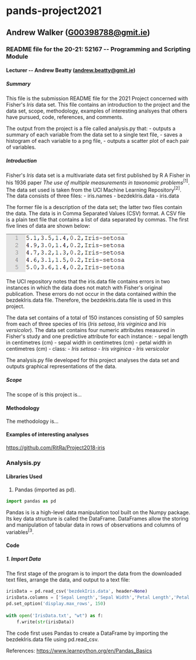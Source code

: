 # pands-project2021
## Andrew Walker (G00398788@gmit.ie)

### README file for the 20-21: 52167 -- Programming and Scripting Module

#### Lecturer -- Andrew Beatty (andrew.beatty@gmit.ie)

##### Summary 

This file is the submission README file for the 2021 Project concerned with Fisher's *Iris* data set. This file contains an introduction to the project and the data set, scope, methodology, examples of interesting analsyes that others have pursued, code, references, and comments. 

The output from the project is a file called analysis.py that:
    - outputs a summary of each variable from the data set to a single text file,
    - saves a histogram of each variable to a png file,
    - outputs a scatter plot of each pair of variables.

##### Introduction 

Fisher's *Iris* data set is a multivariate data set first published by R A Fisher in his 1936 paper *The use of multiple measurements in taxonomic problems*<sup>[1]</sup>. The data set used is taken from the UCI Machine Learning Repository<sup>[2]</sup>. The data consists of three files:
    - iris.names
    - bezdekIris.data
    - iris.data
    
The former file is a description of the data set; the latter two files contain the data. The data is in Comma Separated Values (CSV) format. A CSV file is a plain text file that contains a list of data separated by commas. The first five lines of data are shown below:

![alt text](https://github.com/AndyWalker81/PANDS/blob/main/firstFiveRows.PNG "Iris Data")


The UCI repository notes that the iris.data file contains errors in two instances in which the data does not match with Fisher's original publication. These errors do not occur in the data contained within the bezdekIris.data file. Therefore, the bezdekIris.data file is used in this project. 

The data set contains of a total of 150 instances consisting of 50 samples from each of three species of Iris (*Iris setosa*, *Iris virginica* and *Iris versicolor*). The data set contains four numeric attributes measured in Fisher's study and one predictive attribute for each instance:
    - sepal length in centimetres (cm)
    - sepal width in centimetres (cm)
    - petal width in centimetres (cm)
    - class:
        - *Iris setosa*
        - *Iris virginica*
        - *Iris versicolor*

The analysis.py file developed for this project analyses the data set and outputs graphical representations of the data. 

##### Scope

The scope of is this project is...

#### Methodology

The methodology is...

#### Examples of interesting analyses

https://github.com/RitRa/Project2018-iris

### Analysis.py

#### Libraries Used

1. Pandas (imported as pd). 
```python
import pandas as pd
```
Pandas is is a high-level data manipulation tool built on the Numpy package. Its key data structure is called the DataFrame. DataFrames allow the storing and manipulation of tabular data in rows of observations and columns of variables<sup>[3</sup>.

#### Code
##### 1. Import Data

The first stage of the program is to import the data from the downloaded text files, arrange the data, and output to a text file:

```python
irisData = pd.read_csv('bezdekIris.data', header=None) 
irisData.columns = ['Sepal Length','Sepal Width','Petal Length','Petal Width','Class']
pd.set_option('display.max_rows', 150)

with open('IrisData.txt', "wt") as f:
    f.write(str(irisData))
```

The code first uses Pandas to create a DataFrame by importing the bezdekIris.data file using pd.read_csv.

References: https://www.learnpython.org/en/Pandas_Basics